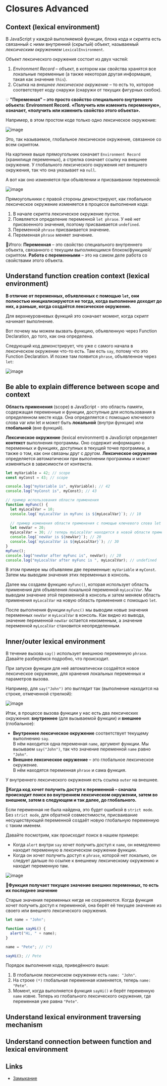 # Closures Advanced

## Context (lexical environment)
В JavaScript у каждой выполняемой функции, блока кода и скрипта есть связанный с ними внутренний (скрытый) объект,
называемый _лексическим окружением_ `LexicalEnvironment`.

Объект лексического окружения состоит из двух частей:
1. _Environment Record_ – объект, в котором как свойства хранятся все локальные переменные (а также некоторая другая информация, такая как значение `this`).
2. Ссылка на _внешнее лексическое окружение_ – то есть то, которое соответствует коду снаружи (снаружи от текущих фигурных скобок).

💡 **"Переменная" – это просто свойство специального внутреннего объекта: Environment Record.**
**«Получить или изменить переменную», означает, «получить или изменить свойство этого объекта».**

Например, в этом простом коде только одно лексическое окружение:

![image](https://github.com/Timothy7310/Core-JS/assets/55184984/f39e16bb-c993-4f99-a6c2-21d604ee34ac)

Это, так называемое, глобальное лексическое окружение, связанное со всем скриптом.

На картинке выше прямоугольник означает `Environment Record` (хранилище переменных), а стрелка означает ссылку на внешнее окружение.
У глобального лексического окружения нет внешнего окружения, так что она указывает на `null`.

А вот как оно изменяется при объявлении и присваивании переменной:

![image](https://github.com/Timothy7310/Core-JS/assets/55184984/ddaf97dd-113f-43a2-b05a-361f1360ca42)

Прямоугольники с правой стороны демонстрируют, как глобальное лексическое окружение изменяется в процессе выполнения кода:

1. В начале скрипта лексическое окружение пустое.
2. Появляется определение переменной `let phrase`. У неё нет присвоенного значения, поэтому присваивается `undefined`.
3. Переменной `phrase` присваивается значение.
4. Переменная `phrase` меняет значение.

📌Итого:
**Переменная** – это свойство специального внутреннего объекта, связанного с текущим выполняющимся блоком/функцией/скриптом.
**Работа с переменными** – это на самом деле работа со свойствами этого объекта.

## Understand function creation context (lexical environment)
**В отличие от переменных, объявленных с помощью `let`, они полностью инициализируются не тогда, 
когда выполнение доходит до них, а раньше, когда создаётся лексическое окружение.**

Для верхнеуровневых функций это означает момент, когда скрипт начинает выполнение.

Вот почему мы можем вызвать функцию, объявленную через Function Declaration, до того, как она определена.

Следующий код демонстрирует, что уже с самого начала в лексическом окружении что-то есть. 
Там есть `say`, потому что это Function Declaration. И позже там появится `phrase`, объявленное через `let`:

![image](https://github.com/Timothy7310/Core-JS/assets/55184984/5fcd306c-f17c-400d-9899-3704f0a63775)

## Be able to explain difference between scope and context
**Область применения** (scope) в JavaScript - это область памяти, содержащая переменные и функции, доступные для использования в определенном месте кода. 
Она определяется с помощью ключевого слова var или let и может быть **локальной** (внутри функции) или **глобальной** (вне функций).

**Лексическое окружение** (lexical environment) в JavaScript определяет **контекст** выполнения программы. 
Оно содержит информацию о переменных и функциях, доступных в текущей точке программы, а также о том, как они связаны друг с другом. 
**Лексическое окружение** определяется автоматически при выполнении программы и может изменяться в зависимости от контекста.

```js
let myVariable = 42; // scope
const myConst = 43; // scope

console.log("myVariable is", myVariable); // 42
console.log("myConst is", myConst); // 43

// пример использования области применения
function myFunc() {
  let myLocalVar = 10;
  console.log(`myLocalVar in myFunc is ${myLocalVar}`); // 10
  
  // пример изменения области применения с помощью ключевого слова let
  let newVar = 20;
  myLocalVar = 30; // теперь myLocalVar находится в новой области применения
  console.log(`newVar is ${newVar}`); // 20
  console.log(`myLocalVar is ${myLocalVar}`); // 30
}
myFunc();
console.log("newVar after myFunc is", newVar); // 20
console.log("myLocalVar after myFunc is ", myLocalVar); // undefined
```

В этом примере мы объявляем две переменные: `myVariable` и `myConst`. Затем мы выводим значения этих переменных в консоль.

Далее мы создаем функцию `myFunc()`, которая использует область применения для объявления локальной переменной `myLocalVar`. 
Мы выводим значение этой переменной в консоль и затем меняем область применения `myLocalVar` на новую область применения с помощью `let`.

После выполнения функции `myFunc()` мы выводим новые значения переменных `newVar` и `myLocalVar` в консоль. 
Как видно из вывода, значение переменной `newVar` остается неизменным, а значение переменной `myLocalVar` становится неопределенным.

## Inner/outer lexical environment
В течение вызова `say()` использует внешнюю переменную `phrase`. Давайте разберёмся подробно, что происходит.

При запуске функции для неё автоматически создаётся новое лексическое окружение, для хранения локальных переменных и параметров вызова.

Например, для `say("John")` это выглядит так (выполнение находится на строке, отмеченной стрелкой):

![image](https://github.com/Timothy7310/Core-JS/assets/55184984/4e158d28-fe30-49f3-a877-096bc505d650)

Итак, в процессе вызова функции у нас есть два лексических окружения: **внутреннее** (для вызываемой функции) и **внешнее** (глобальное):
- **Внутреннее лексическое окружение** соответствует текущему выполнению `say`.  
  В нём находится одна переменная `name`, аргумент функции. Мы вызываем `say("John")`, так что значение переменной `name` равно `"John"`.
- **Внешнее лексическое окружение** – это глобальное лексическое окружение.  
  В нём находятся переменная `phrase` и сама функция.

У внутреннего лексического окружения есть ссылка `outer` на внешнее.

📌**Когда код хочет получить доступ к переменной – сначала происходит поиск во внутреннем лексическом окружении, 
затем во внешнем, затем в следующем и так далее, до глобального.**

Если переменная не была найдена, это будет ошибкой в `strict mode`. Без `strict mode`, для обратной совместимости, 
присваивание несуществующей переменной создаёт новую глобальную переменную с таким именем.

Давайте посмотрим, как происходит поиск в нашем примере:

- Когда `alert` внутри `say` хочет получить доступ к `name`, он немедленно находит переменную в лексическом окружении функции.
- Когда он хочет получить доступ к `phrase`, которой нет локально, он следует дальше по ссылке к внешнему лексическому окружению и находит переменную там.

![image](https://github.com/Timothy7310/Core-JS/assets/55184984/d4dcd1a2-a89e-4883-94bc-c92d1c4ff1ed)

📌**Функция получает текущее значение внешних переменных, то есть их последнее значение**

Старые значения переменных нигде не сохраняются. Когда функция хочет получить доступ к переменной, она берёт её текущее значение из своего или внешнего лексического окружения.

```js
let name = "John";

function sayHi() {
  alert("Hi, " + name);
}

name = "Pete"; // (*)

sayHi(); // Pete
```

Порядок выполнения кода, приведённого выше:
1. В глобальном лексическом окружении есть `name: "John"`.
2. На строке `(*)` глобальная переменная изменяется, теперь `name: "Pete"`.
3. Момент, когда выполняется функция `sayHi()` и берёт переменную `name` извне. Теперь из глобального лексического окружения, где переменная уже равна `"Pete"`.

## Understand lexical environment traversing mechanism

## Understand connection between function and lexical environment

## Links
- [Замыкание](https://learn.javascript.ru/closure)

